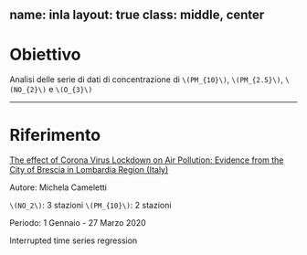 name: inla
layout: true
class: middle, center
---
# Obiettivo

Analisi  delle  serie  di  dati  di  concentrazione  di  `\(PM_{10}\)`,  `\(PM_{2.5}\)`,  `\(NO_{2}\)`  e  `\(O_{3}\)`

---
# Riferimento

[The effect of Corona Virus Lockdown on Air Pollution: Evidence from the City of Brescia in Lombardia Region (Italy)](https://www.sciencedirect.com/science/article/pii/S1352231020305288)

Autore: Michela Cameletti

`\(NO_2\)`: 3 stazioni
`\(PM_{10}\)`: 2 stazioni

Periodo: 1 Gennaio - 27 Marzo 2020

Interrupted time series regression

